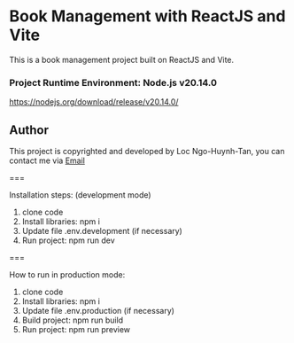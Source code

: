 # Book Management with ReactJS and Vite

This is a book management project built on ReactJS and Vite.

### Project Runtime Environment: Node.js v20.14.0

https://nodejs.org/download/release/v20.14.0/

## Author

This project is copyrighted and developed by Loc Ngo-Huynh-Tan, you can contact me via [Email](mailto:locnht.it@gmail.com)

===

Installation steps: (development mode)

1. clone code
2. Install libraries: npm i
3. Update file .env.development (if necessary)
4. Run project: npm run dev

===

How to run in production mode:

1. clone code
2. Install libraries: npm i
3. Update file .env.production (if necessary)
4. Build project: npm run build
5. Run project: npm run preview
